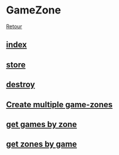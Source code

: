# GameZone
[Retour](../Routes.md)

## [index](./index.md)

## [store](./store.md)

## [destroy](./destroy.md)

## [Create multiple game-zones](./CreateMultipleGameZones.md)

## [get games by zone](./get-games-by-zone.md)

## [get zones by game](./get-zones-by-game.md)
